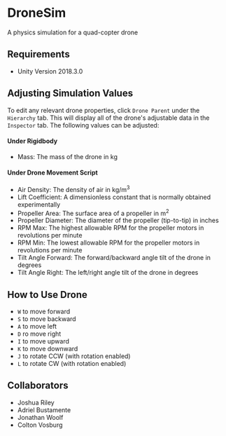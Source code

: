 # DroneSim
A physics simulation for a quad-copter drone

## Requirements
- Unity Version 2018.3.0
 
## Adjusting Simulation Values
To edit any relevant drone properties, click `Drone Parent` under the `Hierarchy` tab. This will display all of the drone's adjustable data in the `Inspector` tab. The following values can be adjusted: 

#### Under Rigidbody
- Mass: The mass of the drone in kg

#### Under Drone Movement Script
- Air Density: The density of air in kg/m<sup>3</sup>
- Lift Coefficient: A dimensionless constant that is normally obtained experimentally
- Propeller Area: The surface area of a propeller in m<sup>2</sup>
- Propeller Diameter: The diameter of the propeller (tip-to-tip) in inches
- RPM Max: The highest allowable RPM for the propeller motors in revolutions per minute
- RPM Min: The lowest allowable RPM for the propeller motors in revolutions per minute
- Tilt Angle Forward: The forward/backward angle tilt of the drone in degrees 
- Tilt Angle Right: The left/right angle tilt of the drone in degrees

## How to Use Drone
- `W` to move forward
- `S` to move backward
- `A` to move left
- `D` ro move right
- `I` to move upward
- `K` to move downward
- `J` to rotate CCW (with rotation enabled)
- `L` to rotate CW (with rotation enabled)

## Collaborators
- Joshua Riley
- Adriel Bustamente
- Jonathan Woolf
- Colton Vosburg

